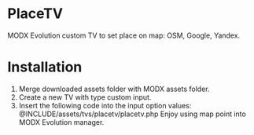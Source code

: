 PlaceTV
=======

MODX Evolution custom TV to set place on map: OSM, Google, Yandex.

Installation
============
1. Merge downloaded assets folder with MODX assets folder.
2. Create a new TV with type custom input.
3. Insert the following code into the input option values: @INCLUDE/assets/tvs/placetv/placetv.php
Enjoy using map point into MODX Evolution manager.
